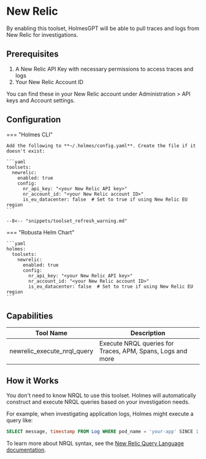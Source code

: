# New Relic

By enabling this toolset, HolmesGPT will be able to pull traces and logs from New Relic for investigations.

## Prerequisites

1. A New Relic API Key with necessary permissions to access traces and logs
2. Your New Relic Account ID

You can find these in your New Relic account under Administration > API keys and Account settings.

## Configuration

=== "Holmes CLI"

    Add the following to **~/.holmes/config.yaml**. Create the file if it doesn't exist:

    ```yaml
    toolsets:
      newrelic:
        enabled: true
        config:
          nr_api_key: "<your New Relic API key>"
          nr_account_id: "<your New Relic account ID>"
          is_eu_datacenter: false  # Set to true if using New Relic EU region
    ```

    --8<-- "snippets/toolset_refresh_warning.md"

=== "Robusta Helm Chart"

    ```yaml
    holmes:
      toolsets:
        newrelic:
          enabled: true
          config:
            nr_api_key: "<your New Relic API key>"
            nr_account_id: "<your New Relic account ID>"
            is_eu_datacenter: false  # Set to true if using New Relic EU region
    ```

## Capabilities

| Tool Name | Description |
|-----------|-------------|
| newrelic_execute_nrql_query | Execute NRQL queries for Traces, APM, Spans, Logs and more |

## How it Works

You don't need to know NRQL to use this toolset. Holmes will automatically construct and execute NRQL queries based on your investigation needs.

For example, when investigating application logs, Holmes might execute a query like:
```sql
SELECT message, timestamp FROM Log WHERE pod_name = 'your-app' SINCE 1 hour ago
```

To learn more about NRQL syntax, see the [New Relic Query Language documentation](https://docs.newrelic.com/docs/nrql/get-started/introduction-nrql-new-relics-query-language/).

